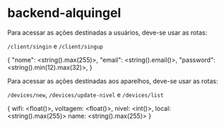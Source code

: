 # backend-alquingel
Para acessar as ações destinadas a usuários, deve-se usar as rotas:

`/client/singin` e `/client/singup`

{ 
	"nome": <string().max(255)>,
	"email": <string().email()>,
	"password": <string().min(12).max(32)>,
}

Para acessar as ações destinadas aos aparelhos, deve-se usar as rotas:

`/devices/new`,
`/devices/update-nivel` e
`/devices/list`

{
    wifi: <float()>,
    voltagem: <float()>,
    nivel: <int()>,
    local: <string().max(255)>
    name: <string().max(255)>
}
